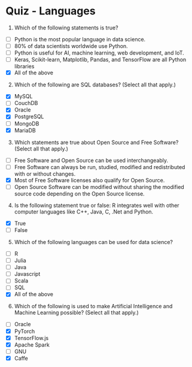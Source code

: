 # Quiz - Languages

1. Which of the following statements is true?
- [ ] Python is the most popular language in data science.
- [ ] 80% of data scientists worldwide use Python.
- [ ] Python is useful for AI, machine learning, web development, and IoT.
- [ ] Keras, Scikit-learn, Matplotlib, Pandas, and TensorFlow are all Python libraries
- [x] All of the above

2. Which of the following are SQL databases? (Select all that apply.)
- [x] MySQL
- [ ] CouchDB
- [x] Oracle
- [x] PostgreSQL
- [ ] MongoDB
- [x] MariaDB

3. Which statements are true about Open Source and Free Software? (Select all that apply.)
- [ ] Free Software and Open Source can be used interchangeably. 
- [ ] Free Software can always be run, studied, modified and redistributed with or without changes.
- [x] Most of Free Software licenses also qualify for Open Source.
- [ ] Open Source Software can be modified without sharing the modified source code depending on the Open Source license.

4. Is the following statement true or false: R integrates well with other computer languages like C++, Java, C, .Net and Python.
- [x] True
- [ ] False

5. Which of the following languages can be used for data science?
- [ ] R
- [ ] Julia
- [ ] Java
- [ ] Javascript
- [ ] Scala
- [ ] SQL
- [x] All of the above

6. Which of the following is used to make Artificial Intelligence and Machine Learning possible? (Select all that apply.)
- [ ] Oracle
- [x] PyTorch
- [x] TensorFlow.js
- [x] Apache Spark
- [ ] GNU
- [x] Caffe
